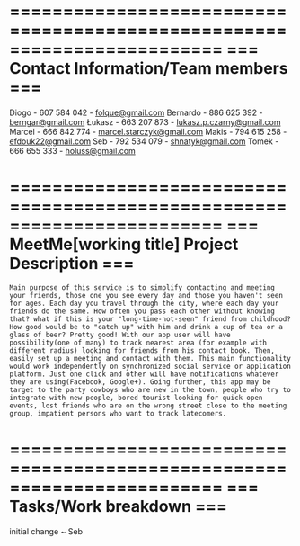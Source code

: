 ========================================================================
=== Contact Information/Team members			             ===
========================================================================

Diogo - 607 584 042 - folque@gmail.com
Bernardo - 886 625 392 - berngar@gmail.com
Łukasz - 663 207 873 - lukasz.p.czarny@gmail.com
Marcel - 666 842 774 - marcel.starczyk@gmail.com
Makis - 794 615 258 - efdouk22@gmail.com
Seb - 792 534 079 - shnatyk@gmail.com
Tomek - 666 655 333 - holuss@gmail.com

========================================================================
=== MeetMe[working title] Project Description          		     ===
========================================================================

	Main purpose of this service is to simplify contacting and meeting your friends, those one you see every day and those you haven't seen for ages. Each day you travel through the city, where each day your friends do the same. How often you pass each other without knowing that? what if this is your "long-time-not-seen" friend from childhood? How good would be to "catch up" with him and drink a cup of tea or a glass of beer? Pretty good! With our app user will have possibility(one of many) to track nearest area (for example with different radius) looking for friends from his contact book. Then, easily set up a meeting and contact with them. This main functionality would work independently on synchronized social service or application platform. Just one click and other will have notifications whatever they are using(Facebook, Google+). Going further, this app may be target to the party cowboys who are new in the town, people who try to integrate with new people, bored tourist looking for quick open events, lost friends who are on the wrong street close to the meeting group, impatient persons who want to track latecomers.


========================================================================
=== Tasks/Work breakdown                                             ===
========================================================================

initial change ~ Seb




